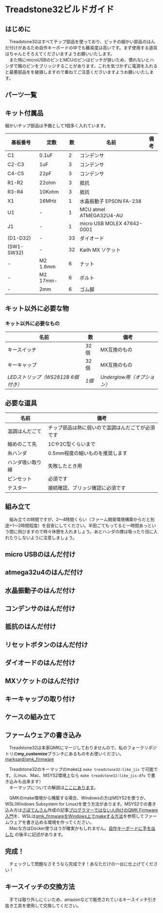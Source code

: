 # Treadstone32ビルドガイド

## はじめに

　Treadstone32はすべてチップ部品を使っており、ピッチの細かい部品のはんだ付けがあるため自作キーボードの中でも難易度は高いです。まず使用する道具はちゃんとそろえてくださいますようお願いいたします。  
　また特にmicroUSBのピンとMCUのピンはピッチが狭いため、慣れないとハンダで隣のピンをブリッジすることがあります。これを気づかずに電源を入れると最悪部品をを破損しますので重ねてご注意くださいますようお願いいたします。  

## パーツ一覧

## キット付属品

細かいチップ部品は予備として1個多く入れています。  

| 基板番号 | 定数 | 数 | 名前 | 備考 |
| ---- | ---- | --- | --- | --- |
| C1 | 0.1uF | 2 | コンデンサ |  | 
| C2-C3 | 1uF | 3 | コンデンサ |  | 
| C4-C5 | 22pF | 3 | コンデンサ |  | 
| R1-R2 | 22ohm | 3 | 抵抗 |  | 
| R3-R4 | 10Kohm | 3 | 抵抗 |  | 
| X1 | 16MHz | 1 | 水晶振動子 EPSON FA-238 |  | 
| U1 | - | 1 | MCU atmel ATMEGA32U4-AU |  | 
| J1 | - | 1 | micro USB MOLEX 47642-0001 |  | 
| (D1-D32) | - | 33 | ダイオード | 
| (SW1-SW32) | - | 32 | Kailh MX ソケット |  | 
| - | M2 1.6mm | 6 | ナット |  | 
| - | M2 17mm- | 6 | ボルト |  | 
| - | 2mm | 6 | ゴム脚 |  | 

## キット以外に必要な物

### キット以外に必要なもの

| 名前 | 数 | 備考 |
| ---- | ---- | --- |
| キースイッチ | 32個 | MX互換のもの |
| キーキャップ | 32個 | MX互換のもの |
| *LEDストリップ（WS2812B 6個付き）* | *1個* | *Underglow用（オプション）* |

## 必要な道具

| 名前 | 備考 |
| ---- | ---- |
| 温調はんだごて | チップ部品は熱に弱いので温調はんだごてが必須です |
| 細めのこて先 | 1Cや2C型くらいまで |
| 糸ハンダ | 0.5mm程度の細いものを推奨します |
| ハンダ吸い取り線 | 失敗したとき用 |
| ピンセット | 必須です |
| テスター | 接続確認、ブリッジ確認に必須です |

## 組み立て

　組み立ての時間ですが、2～4時間くらい（ファーム開発環境構築からだと別途+1～2時間程度）を目安にしてください。半田ごてもってると一時間あっという間に飛びますので時々休憩を入れましょう。あとハンダの煙は吸ったり目に入れたりしないように注意しましょう。  

## micro USBのはんだ付け

## atmega32u4のはんだ付け

## 水晶振動子のはんだ付け

## コンデンサのはんだ付け

## 抵抗のはんだ付け

## リセットボタンのはんだ付け

## ダイオードのはんだ付け

## MXソケットのはんだ付け

## キーキャップの取り付け

## ケースの組み立て

## ファームウェアの書き込み

　Treadstone32は本家QMKにマージしておりませんので、私のフォークリポジトリの**my_customize**ブランチにあるものをお使いください。  
  [marksard/qmk_firmware](https://github.com/marksard/qmk_firmware/tree/my_customize)

　Treadstone32のキーマップのmakeは ```make treadstone32:like_jis``` で可能です。（Linux、Mac、MSYS2環境上なら ```make treadstone32:like_jis:dfu``` で書き込みも出来ます）  
　キーマップについての解説は[ここにあります](https://github.com/marksard/qmk_firmware/blob/my_customize/keyboards/treadstone32/keymaps/like_jis/readme_jp.md)。  

　QMKのmake環境から構築する場合、Windowsの方はMSYS2を使うか、WSL(Windows Subsystem for Linux)を使う方法があります。MSYS2での書き込み方は[さぼてんさん](https://twitter.com/cactusman)作成の記事[プログラマーではない人向けのQMK Firmware入門](https://qiita.com/cactusman/items/ac41993d1682c6d8a12e)を、WSLは[qmk_firmwareをWindows上でmakeする方法](https://qiita.com/marksard/items/f381caf3ca981f307f64)を参照してファームウェアを書き込める環境を作ってください。  
　Macな方はDocker使うほうが確実かもしれません。[自作キーボードに手を出した](https://poyo.hatenablog.jp/entry/2018/10/08/003800) の後半に記述があります。  

## 完成！

　チェックして問題なさそうなら完成です！あなただけの一台に仕上げてください！

## キースイッチの交換方法

　手では取り外しにくいため、amazonなどで販売されているキースイッチ引き抜き工具を使用して交換してください。  
